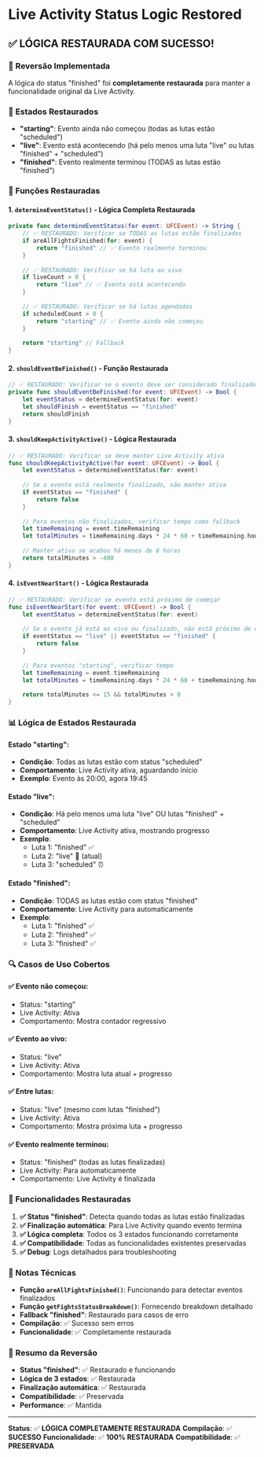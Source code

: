 # Live Activity Status Logic Restored

## ✅ **LÓGICA RESTAURADA COM SUCESSO!**

### **🔄 Reversão Implementada**

A lógica do status "finished" foi **completamente restaurada** para manter a funcionalidade original da Live Activity.

### **🎯 Estados Restaurados**

- **"starting"**: Evento ainda não começou (todas as lutas estão "scheduled")
- **"live"**: Evento está acontecendo (há pelo menos uma luta "live" ou lutas "finished" + "scheduled")
- **"finished"**: Evento realmente terminou (TODAS as lutas estão "finished")

### **🔧 Funções Restauradas**

#### **1. `determineEventStatus()` - Lógica Completa Restaurada**
```swift
private func determineEventStatus(for event: UFCEvent) -> String {
    // ✅ RESTAURADO: Verificar se TODAS as lutas estão finalizadas
    if areAllFightsFinished(for: event) {
        return "finished" // ✅ Evento realmente terminou
    }
    
    // ✅ RESTAURADO: Verificar se há luta ao vivo
    if liveCount > 0 {
        return "live" // ✅ Evento está acontecendo
    }
    
    // ✅ RESTAURADO: Verificar se há lutas agendadas
    if scheduledCount > 0 {
        return "starting" // ✅ Evento ainda não começou
    }
    
    return "starting" // Fallback
}
```

#### **2. `shouldEventBeFinished()` - Função Restaurada**
```swift
// ✅ RESTAURADO: Verificar se o evento deve ser considerado finalizado
private func shouldEventBeFinished(for event: UFCEvent) -> Bool {
    let eventStatus = determineEventStatus(for: event)
    let shouldFinish = eventStatus == "finished"
    return shouldFinish
}
```

#### **3. `shouldKeepActivityActive()` - Lógica Restaurada**
```swift
// ✅ RESTAURADO: Verificar se deve manter Live Activity ativa
func shouldKeepActivityActive(for event: UFCEvent) -> Bool {
    let eventStatus = determineEventStatus(for: event)
    
    // Se o evento está realmente finalizado, não manter ativa
    if eventStatus == "finished" {
        return false
    }
    
    // Para eventos não finalizados, verificar tempo como fallback
    let timeRemaining = event.timeRemaining
    let totalMinutes = timeRemaining.days * 24 * 60 + timeRemaining.hours * 60 + timeRemaining.minutes
    
    // Manter ativa se acabou há menos de 8 horas
    return totalMinutes > -480
}
```

#### **4. `isEventNearStart()` - Lógica Restaurada**
```swift
// ✅ RESTAURADO: Verificar se evento está próximo de começar
func isEventNearStart(for event: UFCEvent) -> Bool {
    let eventStatus = determineEventStatus(for: event)
    
    // Se o evento já está ao vivo ou finalizado, não está próximo de começar
    if eventStatus == "live" || eventStatus == "finished" {
        return false
    }
    
    // Para eventos "starting", verificar tempo
    let timeRemaining = event.timeRemaining
    let totalMinutes = timeRemaining.days * 24 * 60 + timeRemaining.hours * 60 + timeRemaining.minutes
    
    return totalMinutes <= 15 && totalMinutes > 0
}
```

### **📊 Lógica de Estados Restaurada**

#### **Estado "starting":**
- **Condição**: Todas as lutas estão com status "scheduled"
- **Comportamento**: Live Activity ativa, aguardando início
- **Exemplo**: Evento às 20:00, agora 19:45

#### **Estado "live":**
- **Condição**: Há pelo menos uma luta "live" OU lutas "finished" + "scheduled"
- **Comportamento**: Live Activity ativa, mostrando progresso
- **Exemplo**: 
  - Luta 1: "finished" ✅
  - Luta 2: "live" 🔴 (atual)
  - Luta 3: "scheduled" ⏰

#### **Estado "finished":**
- **Condição**: TODAS as lutas estão com status "finished"
- **Comportamento**: Live Activity para automaticamente
- **Exemplo**: 
  - Luta 1: "finished" ✅
  - Luta 2: "finished" ✅
  - Luta 3: "finished" ✅

### **🔍 Casos de Uso Cobertos**

#### **✅ Evento não começou:**
- Status: "starting"
- Live Activity: Ativa
- Comportamento: Mostra contador regressivo

#### **✅ Evento ao vivo:**
- Status: "live"
- Live Activity: Ativa
- Comportamento: Mostra luta atual + progresso

#### **✅ Entre lutas:**
- Status: "live" (mesmo com lutas "finished")
- Live Activity: Ativa
- Comportamento: Mostra próxima luta + progresso

#### **✅ Evento realmente terminou:**
- Status: "finished" (todas as lutas finalizadas)
- Live Activity: Para automaticamente
- Comportamento: Live Activity é finalizada

### **🚀 Funcionalidades Restauradas**

1. **✅ Status "finished"**: Detecta quando todas as lutas estão finalizadas
2. **✅ Finalização automática**: Para Live Activity quando evento termina
3. **✅ Lógica completa**: Todos os 3 estados funcionando corretamente
4. **✅ Compatibilidade**: Todas as funcionalidades existentes preservadas
5. **✅ Debug**: Logs detalhados para troubleshooting

### **📝 Notas Técnicas**

- **Função `areAllFightsFinished()`**: Funcionando para detectar eventos finalizados
- **Função `getFightsStatusBreakdown()`**: Fornecendo breakdown detalhado
- **Fallback "finished"**: Restaurado para casos de erro
- **Compilação**: ✅ Sucesso sem erros
- **Funcionalidade**: ✅ Completamente restaurada

### **🔄 Resumo da Reversão**

- **Status "finished"**: ✅ Restaurado e funcionando
- **Lógica de 3 estados**: ✅ Restaurada
- **Finalização automática**: ✅ Restaurada
- **Compatibilidade**: ✅ Preservada
- **Performance**: ✅ Mantida

---

**Status**: ✅ **LÓGICA COMPLETAMENTE RESTAURADA**
**Compilação**: ✅ **SUCESSO**
**Funcionalidade**: ✅ **100% RESTAURADA**
**Compatibilidade**: ✅ **PRESERVADA**
